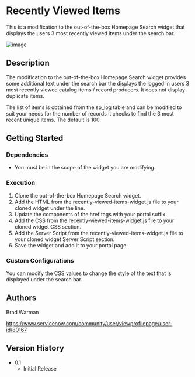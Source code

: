 
# Recently Viewed Items

This is a modification to the out-of-the-box Homepage Search widget that displays the users 3 most recently viewed items under the search bar.

![image](https://github.com/captainbraddles/code-snippets/blob/554df81b4d4ca9e73efd1e4368842b1d87acb425/Service%20Portal%20Widgets/Recently%20Viewed%20Items/Recently%20viewed%20widget.png)

## Description

The modification to the out-of-the-box Homepage Search widget provides some additional text under the search bar the displays the logged in users 3 most recently viewed catalog items / record producers. It does not display
duplicate items.

The list of items is obtained from the sp_log table and can be modified to suit your needs for the number of records it checks to find the 3 most recent unique items. The default is 100.

## Getting Started

### Dependencies

* You must be in the scope of the widget you are modifying.

### Execution

1. Clone the out-of-the-box Homepage Search widget.
2. Add the HTML from the recently-viewed-items-widget.js file to your cloned widget under the <sp-widget widget="data.typeAheadSearch"></sp-widget> line.
3. Update the <PORTAL> components of the href tags with your portal suffix.
4. Add the CSS from the recently-viewed-items-widget.js file to your cloned widget CSS section.
5. Add the Server Script from the recently-viewed-items-widget.js file to your cloned widget Server Script section.
6. Save the widget and add it to your portal page.

### Custom Configurations
You can modify the CSS values to change the style of the text that is displayed under the search bar.

## Authors

Brad Warman

https://www.servicenow.com/community/user/viewprofilepage/user-id/80167

## Version History

* 0.1
    * Initial Release

